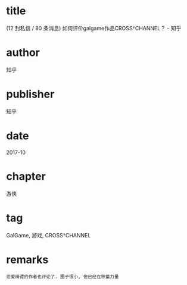 # title
(12 封私信 / 80 条消息) 如何评价galgame作品CROSS†CHANNEL？ - 知乎

# author
知乎

# publisher
知乎

# date
2017-10

# chapter
游侠

# tag
GalGame, 游戏, CROSS†CHANNEL

# remarks
`恋爱绮谭的作者也评论了. 圈子很小, 但已经在积蓄力量`
